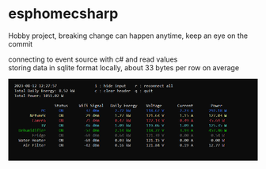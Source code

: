 # esphomecsharp

Hobby project, breaking change can happen anytime, keep an eye on the commit  

connecting to event source with c# and read values  
storing data in sqlite format locally, about 33 bytes per row on average

![Sample](sample-v3.png?raw=true "Sample")


